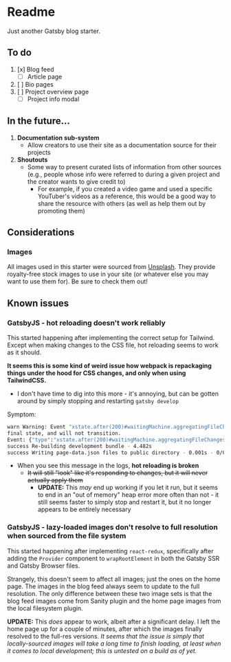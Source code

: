 # Readme

Just another Gatsby blog starter.

## To do
1. [x] Blog feed
   * [ ] Article page
2. [ ] Bio pages
3. [ ] Project overview page
    * [ ] Project info modal

## In the future...
1. **Documentation sub-system**
    * Allow creators to use their site as a documentation source for their projects
2. **Shoutouts**
    * Some way to present curated lists of information from other sources (e.g., people whose info were referred to during a given project and the creator wants to give credit to)
      * For example, if you created a video game and used a specific YouTuber's videos as a reference, this would be a good way to share the resource with others (as well as help them out by promoting them)

## Considerations

### Images
All images used in this starter were sourced from [Unsplash](https://unsplash.com/). They provide royalty-free stock images to use in your site (or whatever else you may want to use them for). Be sure to check them out!

## Known issues

### GatsbyJS - hot reloading doesn't work reliably
This started happening after implementing the correct setup for Tailwind. Except when making changes to the CSS file, hot reloading seems to work as it should.

**It seems this is some kind of weird issue how webpack is repackaging things under the hood for CSS changes, and only when using TailwindCSS.**
* I don't have time to dig into this more - it's annoying, but can be gotten around by simply stopping and restarting `gatsby develop`

Symptom:
```bash
warn Warning: Event "xstate.after(200)#waitingMachine.aggregatingFileChanges" was sent to stopped service "waitingMachine". This service has already reached its
final state, and will not transition.
Event: {"type":"xstate.after(200)#waitingMachine.aggregatingFileChanges"}
success Re-building development bundle - 4.482s
success Writing page-data.json files to public directory - 0.001s - 0/0 0.00/s
```
* When you see this message in the logs, **hot reloading is broken**
    * ~~It will still "look" like it's responding to changes, but it will never actually apply them~~
        * **UPDATE:** This _may_ end up working if you let it run, but it seems to end in an "out of memory" heap error more often than not - it still seems faster to simply stop and restart it, but it no longer appears to be entirely necessary

### GatsbyJS - lazy-loaded images don't resolve to full resolution when sourced from the file system
This started happening after implementing `react-redux`, specifically after adding the `Provider` component to `wrapRootElement` in both the Gatsby SSR and Gatsby Browser files.

Strangely, this doesn't seem to affect all images; just the ones on the home page. The images in the blog feed always seem to update to the full resolution. The only difference between these two image sets is that the blog feed images come from Sanity plugin and the home page images from the local filesystem plugin.

**UPDATE:** This _does_ appear to work, albeit after a significant delay. I left the home page up for a couple of minutes, after which the images finally resolved to the full-res versions. _It seems that the issue is simply that locally-sourced images will take a long time to finish loading, at least when it comes to local development; this is untested on a build as of yet._
